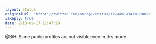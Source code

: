 ```yaml
---
layout: status
originalUrl: 'https://twitter.com/marcgg/status/379949693411020800'
isReply: true
date: 2013-09-17 12:47:20
---
```


@BiHi Some public profiles are not visible even in this mode
